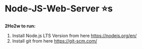# Node-JS-Web-Server :star:s
**2Ho2w to run:**

1. Install Node.js LTS Version from here https://nodejs.org/en/
2. Install git from here https://git-scm.com/
